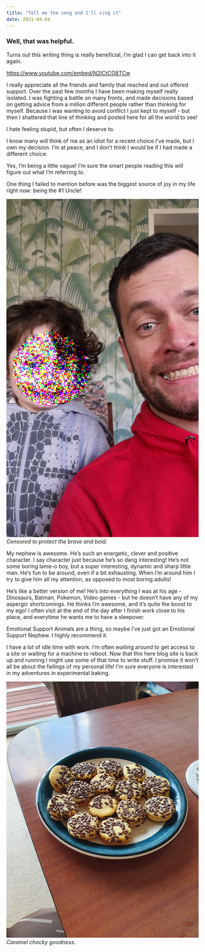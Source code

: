 ```yaml
---
title: "Tell me the song and I'll sing it"
date: 2021-04-04
---
```


### Well, that was helpful.

Turns out this writing thing is really beneficial, I’m glad I can get back into it again.

https://www.youtube.com/embed/N2ICtCO8TCw

I really appreciate all the friends and family that reached and out offered support. Over the past few months I have been making myself really isolated. I was fighting a battle on many fronts, and made decisions based on getting advice from a million different people rather than thinking for myself. Because I was wanting to avoid conflict I just kept to myself - but then I shattered that line of thinking and posted here for all the world to see!

I hate feeling stupid, but often I deserve to.

I know many will think of me as an idiot for a recent choice I’ve made, but I own my decision. I’m at peace, and I don’t think I would be if I had made a different choice.

Yes, I’m being a little vague! I’m sure the smart people reading this will figure out what I’m referring to.

One thing I failed to mention before was the biggest source of joy in my life right now: being the #1 Uncle!

![My Dad.](../../assets/images/blog/uncle.jpg)
_Censored to protect the brave and bold._

My nephew is awesome. He’s such an energetic, clever and positive character. I say character just because he’s so dang interesting! He’s not some boring lame-o boy, but a super interesting, dynamic and sharp little man. He’s fun to be around, even if a bit exhausting. When I’m around him I try to give him all my attention, as opposed to most boring adults!

He’s like a better version of me! He’s into everything I was at his age - Dinosaurs, Batman, Pokemon, Video games - but he doesn’t have any of my aspergic shortcomings. He thinks I’m awesome, and it’s quite the boost to my ego! I often visit at the end of the day after I finish work close to his place, and everytime he wants me to have a sleepover.

Emotional Support Animals are a thing, so maybe I’ve just got an Emotional Support Nephew. I highly recommend it.

I have a lot of idle time with work. I’m often waiting around to get access to a site or waiting for a machine to reboot. Now that this here blog site is back up and running I might use some of that time to write stuff. I promise it won’t all be about the failings of my personal life! I’m sure everyone is interested in my adventures in experimental baking.

![My Dad.](../../assets/images/blog/chocy.jpg)
_Caramel chocky goodness._
